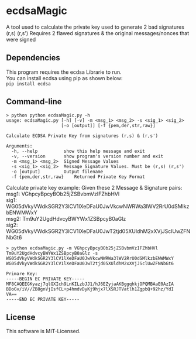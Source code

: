 ecdsaMagic
==========
A tool used to calculate the private key used to generate 2 bad signatures (r,s) (r,s')
Requires 2 flawed signatures & the original messages/nonces that were signed

Dependencies
------------
This program requires the ecdsa Librarie to run.  
You can install ecdsa using pip as shown below:  
`pip install ecdsa`

Command-line
------------
```
> python python ecdsaMagic.py -h
usage: ecdsaMagic.py [-h] [-v] -m <msg_1> <msg_2> -s <sig_1> <sig_2>
                     [-o [output]] [-f {pem,der,str,raw}]

Calculate ECDSA Private Key from signatures (r,s) & (r,s')

Arguments:
  -h, --help          show this help message and exit
  -v, --version       show program's version number and exit
  -m <msg_1> <msg_2>  Signed Message Values
  -s <sig_1> <sig_2>  Message Signature Values. Must be (r,s) (r,s')
  -o [output]         Output filename
  -f {pem,der,str,raw}    Returned Private Key Format
```

Calculate private key example:
Given these 2 Message & Signature pairs:  
msg1: VGhpcyBpcyBOb25jZSBvbmVzIFZhbHVl  
sig1: WG05dVkyVWdkSGR2Y3lCV1lXeDFaU0JwVkcwNWRWa3lWV2RrU0dSMlkzbENWMWxY  
msg2: Tm9uY2UgdHdvcyBWYWx1ZSBpcyB0aGlz  
sig2: WG05dVkyVWdkSGR2Y3lCV1lXeDFaU0JwT2tjd05XUldhM2xXVjJSclUwZFNNbGt6  

```
> python ecdsaMagic.py -m VGhpcyBpcyBOb25jZSBvbmVzIFZhbHVl Tm9uY2UgdHdvcyBWYWx1ZSBpcyB0aGlz -s WG05dVkyVWdkSGR2Y3lCV1lXeDFaU0JwVkcwNWRWa3lWV2RrU0dSMlkzbENWMWxY WG05dVkyVWdkSGR2Y3lCV1lXeDFaU0JwT2tjd05XUldhM2xXVjJSclUwZFNNbGt6

Primare Key:
-----BEGIN EC PRIVATE KEY-----
MF8CAQEEGKyazj7qlGXIch9LnKILzbJJ1/hJ6EZyjaAKBggqhkjOPQMBAaE0AzIA
BDoGv/iV//ZB8gnVjIsfCL+p4hmdvDyKj9hjx7lXSRJTVatlh1ZgpbQ+92hz/YdI
VA==
-----END EC PRIVATE KEY-----
```

License
-------
This software is MIT-Licensed.